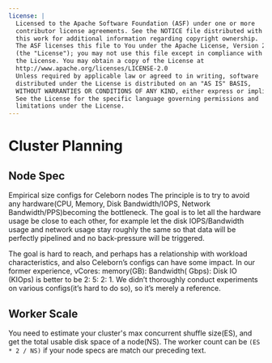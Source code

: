 ```yaml
---
license: |
  Licensed to the Apache Software Foundation (ASF) under one or more
  contributor license agreements. See the NOTICE file distributed with
  this work for additional information regarding copyright ownership.
  The ASF licenses this file to You under the Apache License, Version 2.0
  (the "License"); you may not use this file except in compliance with
  the License. You may obtain a copy of the License at
  http://www.apache.org/licenses/LICENSE-2.0
  Unless required by applicable law or agreed to in writing, software
  distributed under the License is distributed on an "AS IS" BASIS,
  WITHOUT WARRANTIES OR CONDITIONS OF ANY KIND, either express or implied.
  See the License for the specific language governing permissions and
  limitations under the License.
---
```


# Cluster Planning

## Node Spec

Empirical size configs for Celeborn nodes
The principle is to try to avoid any hardware(CPU, Memory, Disk Bandwidth/IOPS, Network
Bandwidth/PPS)becoming the bottleneck.
The goal is to let all the hardware usage be close to each other, for example let the disk
IOPS/Bandwidth usage and network usage stay roughly the same so that data will be perfectly
pipelined and no back-pressure will be triggered.

The goal is hard to reach, and perhaps has a relationship with workload characteristics, and also
Celeborn’s configs can have some impact. In our former experience, vCores: memory(GB):  Bandwidth(
Gbps): Disk IO (KIOps) is better to be 2: 5: 2: 1.
We didn’t thoroughly conduct experiments on various configs(it’s hard to do so), so it’s merely a
reference.

## Worker Scale

You need to estimate your cluster's max concurrent shuffle size(ES), and get the total usable disk
space of a node(NS). The worker count can be `(ES * 2 / NS)` if your node specs are match our
preceding text.

